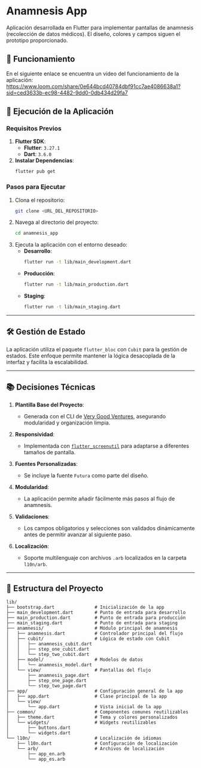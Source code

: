# Anamnesis App

Aplicación desarrollada en Flutter para implementar pantallas de anamnesis (recolección de datos médicos). El diseño, colores y campos siguen el prototipo proporcionado.

## 🎥 Funcionamiento

En el siguiente enlace se encuentra un video del funcionamiento de la aplicación:
https://www.loom.com/share/0e644bcd40784dbf91cc7ae4086638a1?sid=ced3633b-ec98-4482-9dd0-0db434d29fa7

## 🚀 Ejecución de la Aplicación

### Requisitos Previos

1. **Flutter SDK**:
   - **Flutter**: `3.27.1`
   - **Dart**: `3.6.0`
2. **Instalar Dependencias**:
   ```bash
   flutter pub get
   ```

### Pasos para Ejecutar

1. Clona el repositorio:
   ```bash
   git clone <URL_DEL_REPOSITORIO>
   ```
2. Navega al directorio del proyecto:
   ```bash
   cd anamnesis_app
   ```
3. Ejecuta la aplicación con el entorno deseado:
   - **Desarrollo**:
     ```bash
     flutter run -t lib/main_development.dart
     ```
   - **Producción**:
     ```bash
     flutter run -t lib/main_production.dart
     ```
   - **Staging**:
     ```bash
     flutter run -t lib/main_staging.dart
     ```

---

## 🛠 Gestión de Estado

La aplicación utiliza el paquete `flutter_bloc` con `Cubit` para la gestión de estados. Este enfoque permite mantener la lógica desacoplada de la interfaz y facilita la escalabilidad.

---

## 📚 Decisiones Técnicas

1. **Plantilla Base del Proyecto**:

   - Generada con el CLI de [Very Good Ventures](https://verygood.ventures/), asegurando modularidad y organización limpia.

2. **Responsividad**:

   - Implementada con [`flutter_screenutil`](https://pub.dev/packages/flutter_screenutil) para adaptarse a diferentes tamaños de pantalla.

3. **Fuentes Personalizadas**:

   - Se incluye la fuente `Futura` como parte del diseño.

4. **Modularidad**:

   - La aplicación permite añadir fácilmente más pasos al flujo de anamnesis.

5. **Validaciones**:

   - Los campos obligatorios y selecciones son validados dinámicamente antes de permitir avanzar al siguiente paso.

6. **Localización**:
   - Soporte multilenguaje con archivos `.arb` localizados en la carpeta `l10n/arb`.

---

## 📂 Estructura del Proyecto

```plaintext
lib/
├── bootstrap.dart               # Inicialización de la app
├── main_development.dart        # Punto de entrada para desarrollo
├── main_production.dart         # Punto de entrada para producción
├── main_staging.dart            # Punto de entrada para staging
├── anamnesis/                   # Módulo principal de anamnesis
│   ├── anamnesis.dart           # Controlador principal del flujo
│   ├── cubit/                   # Lógica de estado con Cubit
│   │   ├── anamnesis_cubit.dart
│   │   ├── step_one_cubit.dart
│   │   └── step_two_cubit.dart
│   ├── model/                   # Modelos de datos
│   │   └── anamnesis_model.dart
│   └── view/                    # Pantallas del flujo
│       ├── anamnesis_page.dart
│       ├── step_one_page.dart
│       └── step_two_page.dart
├── app/                         # Configuración general de la app
│   ├── app.dart                 # Clase principal de la app
│   └── view/
│       └── app.dart             # Vista inicial de la app
├── common/                      # Componentes comunes reutilizables
│   ├── theme.dart               # Tema y colores personalizados
│   └── widgets/                 # Widgets reutilizables
│       ├── buttons.dart
│       └── widgets.dart
└── l10n/                        # Localización de idiomas
    ├── l10n.dart                # Configuración de localización
    └── arb/                     # Archivos de localización
        ├── app_en.arb
        └── app_es.arb
```
